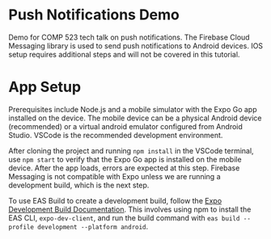 # Push Notifications Demo
Demo for COMP 523 tech talk on push notifications. The Firebase Cloud Messaging library is used to send push notifications to Android devices. IOS setup requires additional steps and will not be covered in this tutorial.

# App Setup
Prerequisites include Node.js and a mobile simulator with the Expo Go app installed on the device. The mobile device can be a physical Android device (recommended) or a virtual android emulator configured from Android Studio. VSCode is the recommended development environment.

After cloning the project and running `npm install` in the VSCode terminal, use `npm start` to verify that the Expo Go app is installed on the mobile device. After the app loads, errors are expected at this step. Firebase Messaging is not compatible with Expo unless we are running a development build, which is the next step.

To use EAS Build to create a development build, follow the [Expo Development Build Documentation](https://docs.expo.dev/development/create-development-builds/). This involves using npm to install the EAS CLI, `expo-dev-client`, and run the build command with `eas build --profile development --platform android`.
